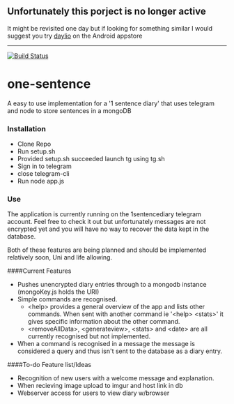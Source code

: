 ## Unfortunately this porject is no longer active

It might be revisited one day but if looking for something similar I would suggest you try [daylio](https://play.google.com/store/apps/details?id=net.daylio) on the Android appstore

---

[![Build Status](https://travis-ci.org/cavejay/one-sentence.svg?branch=server)](https://travis-ci.org/cavejay/one-sentence)
# one-sentence
A easy to use implementation for a '1 sentence diary' that uses telegram and node to store sentences in a mongoDB

### Installation

- Clone Repo
- Run setup.sh
- Provided setup.sh succeeded launch tg using tg.sh
- Sign in to telegram
- close telegram-cli
- Run node app.js

### Use

The application is currently running on the 1sentencediary telegram account. Feel free to check it out but unfortunately messages are not encrypted yet and you will have no way to recover the data kept in the database.

Both of these features are being planned and should be implemented relatively soon, Uni and life allowing.

####Current Features
- Pushes unencrypted diary entries through to a mongodb instance (mongoKey.js holds the URI)
- Simple commands are recognised.
  - &#60;help> provides a general overview of the app and lists other commands. When sent with another command ie '&#60;help> &#60;stats>' it gives specific information about the other command.
  - &#60;removeAllData>, &#60;generateview>, &#60;stats> and &#60;date> are all currently recognised but not implemented.
- When a command is recognised in a message the message is considered a query and thus isn't sent to the database as a diary entry.

####To-do Feature list/Ideas

- Recognition of new users with a welcome message and explanation.
- When recieving image upload to imgur and host link in db
- Webserver access for users to view diary w/browser

